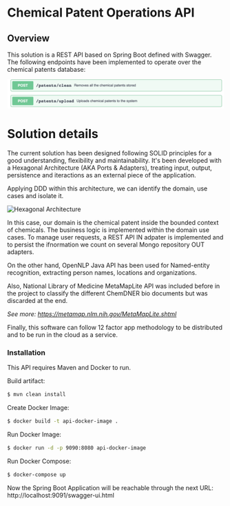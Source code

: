 # Chemical Patent Operations API 

## Overview

This solution is a REST API based on Spring Boot defined with Swagger. The following endpoints have been implemented to operate over the chemical patents database:

![](pictures/api_preview.png)
  

# Solution details

The current solution has been designed following SOLID principles for a good understanding, flexibility and maintainability. It's been developed with a Hexagonal Architecture (AKA Ports & Adapters), treating input, output, persistence and iteractions as an external piece of the application.

Applying DDD within this architecture, we can identify the domain, use cases and isolate it.

![Hexagonal Architecture](https://blog.octo.com/wp-content/uploads/2020/06/archi_hexa_en_06-1024x526.png)

In this case, our domain is the chemical patent inside the bounded context of chemicals. The business logic is implemented within the domain use cases. To manage user requests, a REST API IN adpater is implemented and to persist the ifnormation we count on several Mongo repository OUT adapters.

On the other hand, OpenNLP Java API has been used for Named-entity recognition, extracting person names, locations and organizations.

Also, National Library of Medicine MetaMapLite API was included before in the project to classify the different ChemDNER bio documents but was discarded at the end. 

*See more: https://metamap.nlm.nih.gov/MetaMapLite.shtml*

Finally, this software can follow 12 factor app methodology to be distributed and to be run in the cloud as a service.


### Installation

This API requires Maven and Docker to run.

Build artifact:
```sh
$ mvn clean install
```

Create Docker Image:
```sh
$ docker build -t api-docker-image .
```
Run Docker Image:
```sh
$ docker run -d -p 9090:8080 api-docker-image
```

Run Docker Compose:
```sh
$ docker-compose up
```

Now the Spring Boot Application will be reachable through the next URL:
http://localhost:9091/swagger-ui.html
